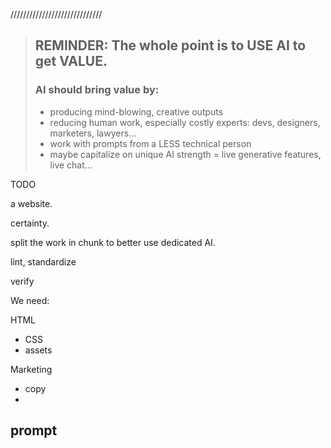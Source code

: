 





/////////////////////////////



> ## REMINDER: The whole point is to USE AI to get VALUE.
> ### AI should bring value by:
> - producing mind-blowing, creative outputs
> - reducing human work, especially costly experts: devs, designers, marketers, lawyers...
> - work with prompts from a LESS technical person
> - maybe capitalize on unique AI strength = live generative features, live chat...
>

TODO

a website.

certainty.

split the work in chunk to better use dedicated AI.

lint, standardize

verify


We need:


HTML
* CSS
* assets

Marketing
* copy
*


## prompt
